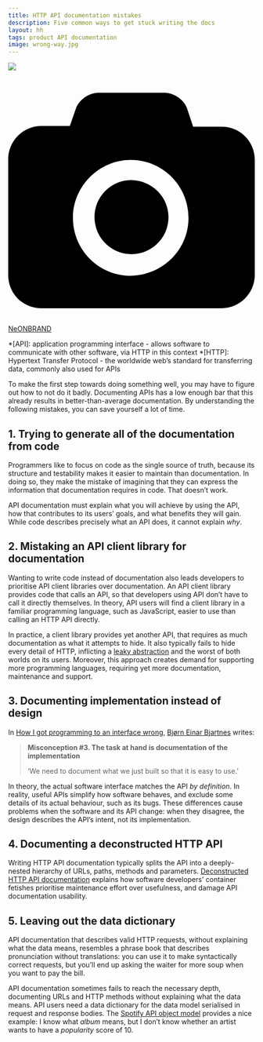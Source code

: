 ```yaml
---
title: HTTP API documentation mistakes
description: Five common ways to get stuck writing the docs
layout: hh
tags: product API documentation
image: wrong-way.jpg
---
```


![](wrong-way.jpg)

<a class="unsplash" href="https://unsplash.com/photos/-Cmz06-0btw" rel="noopener noreferrer"><span><svg xmlns="http://www.w3.org/2000/svg" viewBox="0 0 32 32"><title>unsplash-logo</title><path d="M20.8 18.1c0 2.7-2.2 4.8-4.8 4.8s-4.8-2.1-4.8-4.8c0-2.7 2.2-4.8 4.8-4.8 2.7.1 4.8 2.2 4.8 4.8zm11.2-7.4v14.9c0 2.3-1.9 4.3-4.3 4.3h-23.4c-2.4 0-4.3-1.9-4.3-4.3v-15c0-2.3 1.9-4.3 4.3-4.3h3.7l.8-2.3c.4-1.1 1.7-2 2.9-2h8.6c1.2 0 2.5.9 2.9 2l.8 2.4h3.7c2.4 0 4.3 1.9 4.3 4.3zm-8.6 7.5c0-4.1-3.3-7.5-7.5-7.5-4.1 0-7.5 3.4-7.5 7.5s3.3 7.5 7.5 7.5c4.2-.1 7.5-3.4 7.5-7.5z"></path></svg></span><span>NeONBRAND</span></a>

*[API]: application programming interface - allows software to communicate with other software, via HTTP in this context
*[HTTP]: Hypertext Transfer Protocol - the worldwide web’s standard for transferring data, commonly also used for APIs

To make the first step towards doing something well, you may have to figure out how to not do it badly.
Documenting APIs has a low enough bar that this already results in better-than-average documentation.
By understanding the following mistakes, you can save yourself a lot of time.

## 1. Trying to generate all of the documentation from code

Programmers like to focus on code as the single source of truth, because its structure and testability makes it easier to maintain than documentation.
In doing so, they make the mistake of imagining that they can express the information that documentation requires in code.
That doesn’t work.

API documentation must explain what you will achieve by using the API, how that contributes to its users’ goals, and what benefits they will gain.
While code describes precisely what an API does, it cannot explain _why_.

## 2. Mistaking an API client library for documentation

Wanting to write code instead of documentation also leads developers to prioritise API client libraries over documentation.
An API client library provides code that calls an API, so that developers using API don’t have to call it directly themselves.
In theory, API users will find a client library in a familiar programming language, such as JavaScript, easier to use than calling an HTTP API directly.

In practice, a client library provides yet another API, that requires as much documentation as what it attempts to hide.
It also typically fails to hide every detail of HTTP, inflicting a 
[leaky abstraction](https://en.wikipedia.org/wiki/Leaky_abstraction)
and the worst of both worlds on its users.
Moreover, this approach creates demand for supporting more programming languages, requiring yet more documentation, maintenance and support.

## 3. Documenting implementation instead of design

In [How I got programming to an interface wrong](https://nrkbeta.no/2019/08/26/on-architecture-fifth-post-how-i-got-programming-to-an-interface-wrong/),
[Bjørn Einar Bjartnes](https://twitter.com/bjartnes) writes:

> **Misconception #3. The task at hand is documentation of the implementation**
>
> ‘We need to document what we just built so that it is easy to use.’

In theory, the actual software interface matches the API _by definition_.
In reality, useful APIs simplify how software behaves, 
and exclude some details of its actual behaviour, such as its bugs.
These differences cause problems when the software and its API change:
when they disagree, the design describes the API’s intent, not its implementation.

## 4. Documenting a deconstructed HTTP API

Writing HTTP API documentation typically splits the API into a deeply-nested hierarchy of URLs, paths, methods and parameters.
[Deconstructed HTTP API documentation](deconstructed-api-documentation)
explains how software developers’ container fetishes prioritise maintenance effort over usefulness, and damage API documentation usability.

## 5. Leaving out the data dictionary

API documentation that describes valid HTTP requests, without explaining what the data means, resembles a phrase book that describes pronunciation without translations:
you can use it to make syntactically correct requests, but you’ll end up asking the waiter for more soup when you want to pay the bill.

API documentation sometimes fails to reach the necessary depth, documenting URLs and HTTP methods without explaining what the data means.
API users need a data dictionary for the data model serialised in request and response bodies.
The
[Spotify API object model](https://developer.spotify.com/documentation/web-api/reference/object-model/) 
provides a nice example:
I know what _album_ means, but I don’t know whether an artist wants to have a _popularity_ score of 10.
